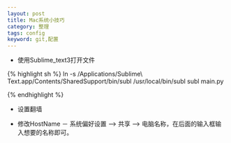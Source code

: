 ```yaml
---
layout: post
title: Mac系统小技巧
category: 整理
tags: config 
keyword: git,配置
---
```


- 使用Sublime_text3打开文件

{% highlight sh %}
ln -s /Applications/Sublime\ Text.app/Contents/SharedSupport/bin/subl /usr/local/bin/subl
subl main.py

{% endhighlight %}

- 设置翻墙

- 修改HostName
	－ 系统偏好设置 –> 共享 –> 电脑名称，在后面的输入框输入想要的名称即可。



